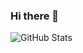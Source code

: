 ### Hi there 👋

![GitHub Stats](https://github-readme-stats.vercel.app/api?username=Andrey0980&theme=dark)
